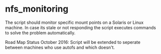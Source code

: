 # nfs_monitoring
The script should monitor specific mount points on a Solaris or Linux machine. In case its stale or not responding the script executes commands to solve the problem automatically.

Road Map Status October 2016: 
Script will be extended to seperate between machines who use autofs and which doesn't.
